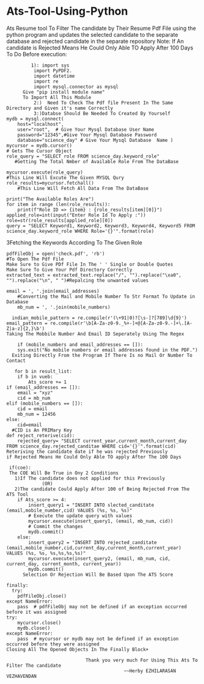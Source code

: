 # Ats-Tool-Using-Python
Ats Resume tool To Filter The candidate by Their Resume Pdf File using the python program and updates the selected candidate to the separate database and rejected candidate in the separate repository
Note: 
  If An candidate is Rejected Means He Could Only Able TO Apply After 100 Days
      To Do Before execution:
      
             1): import sys
              import PyPDF2.
              import datetime
              import re
              import mysql.connector as mysql
          Give "pip install module name"
          To Import All This Module
              2:)  Need To Check The Pdf file Present In The Same Directory and Given it's name Correctly
              3:)Databse Should Be Needed To Created By Yourself 
    mydb = mysql.connect(
        host="localhost",
        user="root",  # Give Your Mysql Database User Name
        password="12345",#Give Your Mysql Database Password
        database="science_day" # Give Your Mysql Database  Name )
    mycursor = mydb.cursor()
    # Gets The Cursor Object
    role_query = "SELECT role FROM science_day.keyword_role"
       #Getting The Total Nmber of Available Role From The DataBase
  
    mycursor.execute(role_query) 
    #This Line Will Excute The Given MYSQL Qury
    role_results=mycursor.fetchall()
        #This Line Will Fetch All Data From The DataBase
        
    print("The Available Roles Are")
    for item in range (len(role_results)):
        print(f"Role ID => {item} : {role_results[item][0]}")
    applied_role=int(input("Enter Role Id To Apply :"))
    role=str(role_results[applied_role][0])
    query = "SELECT Keyword1, Keyword2, Keyword3, Keyword4, Keyword5 FROM science_day.keyword_role WHERE Role='{}'".format(role)
  3Fetching the Keywords According To The Given Role

    pdfFileObj = open('check.pdf', 'rb')
    #To Open The Pdf File
    Make Sure to Give PDf File In The ' ' Single or Double Quotes
    Make Sure To Give Your Pdf Directory Correctly
    extracted_text = extracted_text.replace("/", "").replace("\xa0", "").replace("\n", " ")#Repalcing the unwanted values
  
    email = ', '.join(email_addresses)
        #Converting the Mail and Mobile Number To Str Format To Update in Database
        mb_num = ', '.join(mobile_numbers)

      indian_mobile_pattern = re.compile(r'(\+91|0)?[\s-]?[789]\d{9}')
    email_pattern = re.compile(r'\b[A-Za-z0-9._%+-]+@[A-Za-z0-9.-]+\.[A-Z|a-z]{2,}\b')
    Taking The Mobbile Number And Email ID Seperately Using The Regex 

        if (mobile_numbers and email_addresses == []):
        sys.exit("No mobile numbers or email addresses found in the PDF.")
      Exiting Directly From the Program If There Is no Mail Or Number To Contact

       for b in result_list:
        if b in vueb:
            Ats_score += 1
    if (email_addresses == []):
        email = "xyz"
        cid = mb_num
    elif (mobile_numbers == []):
        cid = email
        mb_num = 12456
    else:
        cid=email
      #CID is An PRIMary Key
    def reject_reterive(cid):
        rejected_query= "SELECT current_year,current_month,current_day FROM science_day.rejected_canditae WHERE cid='{}'".format(cid)
    Reteriving the candidate date if he was rejected Previously
    if Rejected Means He Could Only Able TO apply After The 100 Days

     if(coe):
     The COE Will Be True in Ony 2 Conditions
       1)If The candidate does not applied for this Previously
                 (OR)
       2)The candidate Could Apply After 100 of Being Rejected From The ATS Tool
        if Ats_score >= 4:
            insert_query1 = "INSERT INTO slected_canditate (email,mobile_number,cid) VALUES (%s, %s, %s)"
            # Execute the update query with values
            mycursor.execute(insert_query1, (email, mb_num, cid))
            # Commit the changes
            mydb.commit()
        else:
            insert_query2 = "INSERT INTO rejected_canditate (email,mobile_number,cid,current_day,current_month,current_year) VALUES (%s, %s, %s,%s,%s,%s)"
            mycursor.execute(insert_query2, (email, mb_num, cid, current_day, current_month, current_year))
            mydb.commit()
          Selection Or Rejection Will Be Based Upon The ATS Score
            
    finally:
      try:
        pdfFileObj.close()
    except NameError:
        pass  # pdfFileObj may not be defined if an exception occurred before it was assigned
    try:
        mycursor.close()
        mydb.close()
    except NameError:
        pass  # mycursor or mydb may not be defined if an exception occurred before they were assigned
    Closing All The Opened Objects In The Finally Block+
    
                                 Thank you very much For Using This Ats To Filter The candidate
                                               ~~Herby EZHILARASAN VEZHAVENDAN 
      
